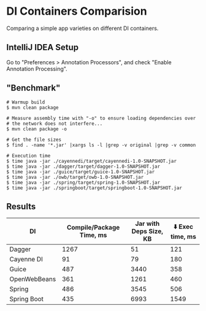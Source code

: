 # DI Containers Comparision

Comparing a simple app varieties on different DI containers.

## IntelliJ IDEA Setup

Go to "Preferences > Annotation Processors", and check "Enable Annotation
Processing".

## "Benchmark"

```
# Warmup build
$ mvn clean package

# Measure assembly time with "-o" to ensure loading dependencies over
# the network does not interfere...
$ mvn clean package -o

# Get the file sizes
$ find . -name '*.jar' |xargs ls -l |grep -v original |grep -v common

# Execution time
$ time java -jar ./cayennedi/target/cayennedi-1.0-SNAPSHOT.jar
$ time java -jar ./dagger/target/dagger-1.0-SNAPSHOT.jar
$ time java -jar ./guice/target/guice-1.0-SNAPSHOT.jar
$ time java -jar ./owb/target/owb-1.0-SNAPSHOT.jar
$ time java -jar ./spring/target/spring-1.0-SNAPSHOT.jar
$ time java -jar ./springboot/target/springboot-1.0-SNAPSHOT.jar
```

## Results

|DI|Compile/Package Time, ms|Jar with Deps Size, KB|:arrow_down: Exec time, ms|
|----|-----|-----|----|
|Dagger|1267|51|121|
|Cayenne DI|91|79|180|
|Guice|487|3440|358|
|OpenWebBeans|361|1261|460|
|Spring|486|3545|506|
|Spring Boot|435|6993|1549|

